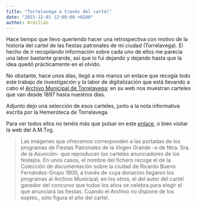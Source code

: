 ```yaml
---
title: "Torrelavega a través del cartel"
date: "2015-12-01 12:00:00 +0100"
author: Ardillán
---
```



Hace tiempo que llevo queriendo hacer una retrospectiva con motivo de la historia del cartel de las fiestas patronales de mi ciudad (Torrelavega). El hecho de ir recopilando información sobre cada uno de ellos me parecía una labor bastante grande, así que lo fui dejando y dejando hasta que la idea quedó prácticamente en el olvido.

No obstante, hace unos días, llegó a mis manos un enlace que recogía todo este trabajo de investigación y la labor de digitalización que está llevando a cabo el [Archivo Municipal de Torrelavega](http://www.archivotorrelavega.es/); en su web nos muestran carteles que van desde 1897 hasta nuestros días.

Adjunto dejo una selección de esos carteles, junto a la nota informativa escrita por la Hemeroteca de Torrelavega.

Para ver todos ellos no tenéis más que pulsar en este [enlace](https://drive.google.com/drive/folders/0BzzaGA3J6JypNXdkM3BRTHFjemM?usp=drive_web&tid=0BzzaGA3J6JypRXFlNDNXTVZnaUk), o bien visitar la web del A.M.Tvg.

> Las imágenes que ofrecemos corresponden a las portadas de los programas de Fiestas Patronales de la Virgen Grande -o de Ntra. Sra. de la Asunción- que reproducen los carteles anunciadores de los festejos.
En unos casos, el nombre del fichero recoge el de la Colección de documentación sobre la ciudad de Ricardo Bueno Fernández-Grupo 1900, a través de cuya donación llegaron los programas al Archivo Municipal; en los otros, el del autor del cartel ganador del concurso que todos los años se celebra para elegir el que anunciará las fiestas. Cuando el Archivo no dispone de los exptes., sólo figura el año del cartel.
